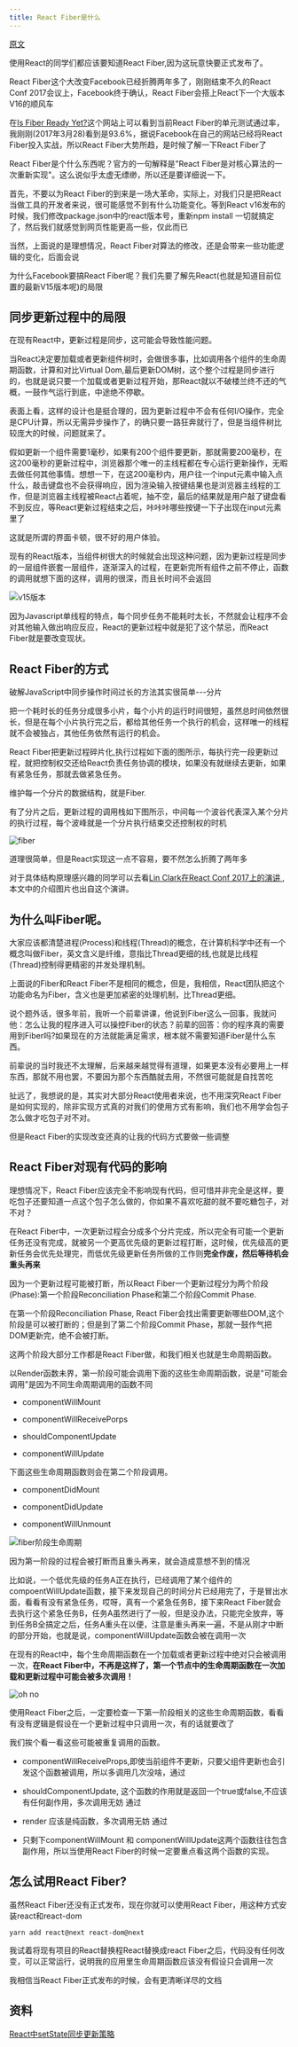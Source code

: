 ```yaml
---
title: React Fiber是什么
---
```

[原文](https://zhuanlan.zhihu.com/p/26027085)

使用React的同学们都应该要知道React Fiber,因为这玩意快要正式发布了。

React Fiber这个大改变Facebook已经折腾两年多了，刚刚结束不久的React Conf 2017会议上，Facebook终于确认，React Fiber会搭上React下一个大版本V16的顺风车

在[Is Fiber Ready Yet?](http://isfiberreadyyet.com/)这个网站上可以看到当前React Fiber的单元测试通过率，我刚刚(2017年3月28)看到是93.6%，据说Facebook在自己的网站已经将React Fiber投入实战，所以React Fiber大势所趋，是时候了解一下React Fiber了

React Fiber是个什么东西呢？官方的一句解释是"React Fiber是对核心算法的一次重新实现"。这么说似乎太虚无缥缈，所以还是要详细说一下。

首先，不要以为React Fiber的到来是一场大革命，实际上，对我们只是把React当做工具的开发者来说，很可能感觉不到有什么功能变化。等到React v16发布的时候，我们修改package.json中的react版本号，重新npm install 一切就搞定了，然后我们就感觉到网页性能更高一些，仅此而已

当然，上面说的是理想情况，React Fiber对算法的修改，还是会带来一些功能逻辑的变化，后面会说

为什么Facebook要搞React Fiber呢？我们先要了解先React(也就是知道目前位置的最新V15版本呢)的局限

## 同步更新过程中的局限

在现有React中，更新过程是同步，这可能会导致性能问题。

当React决定要加载或者更新组件树时，会做很多事，比如调用各个组件的生命周期函数，计算和对比Virtual Dom,最后更新DOM树，这个整个过程是同步进行的，也就是说只要一个加载或者更新过程开始，那React就以不破楼兰终不还的气概，一鼓作气运行到底，中途绝不停歇。

表面上看，这样的设计也是挺合理的，因为更新过程中不会有任何I/O操作，完全是CPU计算，所以无需异步操作了，的确只要一路狂奔就行了，但是当组件树比较庞大的时候，问题就来了。

假如更新一个组件需要1毫秒，如果有200个组件要更新，那就需要200毫秒，在这200毫秒的更新过程中，浏览器那个唯一的主线程都在专心运行更新操作，无暇去做任何其他事情。想想一下，在这200毫秒内，用户往一个input元素中输入点什么，敲击键盘也不会获得响应，因为渲染输入按键结果也是浏览器主线程的工作，但是浏览器主线程被React占着呢，抽不空，最后的结果就是用户敲了键盘看不到反应，等React更新过程结束之后，咔咔咔哪些按键一下子出现在input元素里了

这就是所谓的界面卡顿，很不好的用户体验。

现有的React版本，当组件树很大的时候就会出现这种问题，因为更新过程是同步的一层组件嵌套一层组件，逐渐深入的过程，在更新完所有组件之前不停止，函数的调用就想下面的这样，调用的很深，而且长时间不会返回

![v15版本](./images/v2-d8f4598c70df94d69825f11dfbf2ca2c_1440w.png)

因为Javascript单线程的特点，每个同步任务不能耗时太长，不然就会让程序不会对其他输入做出响应反应，React的更新过程中就是犯了这个禁忌，而React Fiber就是要改变现状。

## React Fiber的方式

破解JavaScript中同步操作时间过长的方法其实很简单---分片

把一个耗时长的任务分成很多小片，每个小片的运行时间很短，虽然总时间依然很长，但是在每个小片执行完之后，都给其他任务一个执行的机会，这样唯一的线程就不会被独占，其他任务依然有运行的机会。

React Fiber把更新过程碎片化,执行过程如下面的图所示，每执行完一段更新过程，就把控制权交还给React负责任务协调的模块，如果没有就继续去更新，如果有紧急任务，那就去做紧急任务。

维护每一个分片的数据结构，就是Fiber.

有了分片之后，更新过程的调用栈如下图所示，中间每一个波谷代表深入某个分片的执行过程，每个波峰就是一个分片执行结束交还控制权的时机

![fiber](./images/v2-78011f3365ab4e0b6184e1e9201136d0_1440w.png)

道理很简单，但是React实现这一点不容易，要不然怎么折腾了两年多

对于具体结构原理感兴趣的同学可以去看[Lin Clark在React Conf 2017上的演讲 ](https://www.youtube.com/watch?v=ZCuYPiUIONs),本文中的介绍图片也出自这个演讲。

## 为什么叫Fiber呢。

大家应该都清楚进程(Process)和线程(Thread)的概念，在计算机科学中还有一个概念叫做Fiber，英文含义是纤维，意指比Thread更细的线,也就是比线程(Thread)控制得更精密的并发处理机制。

上面说的Fiber和React Fiber不是相同的概念，但是，我相信，React团队把这个功能命名为Fiber，含义也是更加紧密的处理机制，比Thread更细。

说个题外话，很多年前，我听一个前辈讲课，他说到Fiber这么一回事，我就问他：怎么让我的程序进入可以操控Fiber的状态？前辈的回答：你的程序真的需要用到Fiber吗?如果现在的方法就能满足需求，根本就不需要知道Fiber是什么东西。

前辈说的当时我还不太理解，后来越来越觉得有道理，如果更本没有必要用上一样东西，那就不用也罢，不要因为那个东西酷就去用，不然很可能就是自找苦吃

扯远了，我想说的是，其实对大部分React使用者来说，也不用深究React Fiber是如何实现的，除非实现方式真的对我们的使用方式有影响，我们也不用学会包子怎么做才吃包子对不对。

但是React Fiber的实现改变还真的让我的代码方式要做一些调整

## React Fiber对现有代码的影响

理想情况下，React Fiber应该完全不影响现有代码，但可惜并非完全是这样，要吃包子还要知道一点这个包子怎么做的，你如果不喜欢吃甜的就不要吃糖包子，对不对？

在React Fiber中，一次更新过程会分成多个分片完成，所以完全有可能一个更新任务还没有完成，就被另一个更高优先级的更新过程打断，这时候，优先级高的更新任务会优先处理完，而低优先级更新任务所做的工作则**完全作废，然后等待机会重头再来**

因为一个更新过程可能被打断，所以React Fiber一个更新过程分为两个阶段(Phase):第一个阶段Reconciliation Phase和第二个阶段Commit Phase.

在第一个阶段Reconciliation Phase, React Fiber会找出需要更新哪些DOM,这个阶段是可以被打断的；但是到了第二个阶段Commit Phase，那就一鼓作气把DOM更新完，绝不会被打断。

这两个阶段大部分工作都是React Fiber做，和我们相关也就是生命周期函数。

以Render函数未界，第一阶段可能会调用下面的这些生命周期函数，说是"可能会调用"是因为不同生命周期调用的函数不同

- componentWillMount

- componentWillReceivePorps

- shouldComponentUpdate

- componentWillUpdate

下面这些生命周期函数则会在第二个阶段调用。

- componentDidMount

- componentDidUpdate

- componentWillUnmount

![fiber阶段生命周期](./images/v2-d2c7de3c408badd0abeef40367d3fb19_1440w.png)

因为第一阶段的过程会被打断而且重头再来，就会造成意想不到的情况

比如说，一个低优先级的任务A正在执行，已经调用了某个组件的compoentWillUpdate函数，接下来发现自己的时间分片已经用完了，于是冒出水面，看看有没有紧急任务，哎呀，真有一个紧急任务B，接下来React Fiber就会去执行这个紧急任务B，任务A虽然进行了一般，但是没办法，只能完全放弃，等到任务B全搞定之后，任务A重头在以便，注意是重头再来一遍，不是从刚才中断的部分开始，也就是说，componentWillUpdate函数会被在调用一次

在现有的React中，每个生命周期函数在一个加载或者更新过程中绝对只会被调用一次，**在React Fiber中，不再是这样了，第一个节点中的生命周期函数在一次加载和更新过程中可能会被多次调用！**

![oh no](./images/v2-13ebcc2cf0e132582552226aa2ec3e6d_1440w.png)

使用React Fiber之后，一定要检查一下第一阶段相关的这些生命周期函数，看看有没有逻辑是假设在一个更新过程中只调用一次，有的话就要改了

我们挨个看一看这些可能被重复调用的函数。

- componentWillReceiveProps,即使当前组件不更新，只要父组件更新也会引发这个函数被调用，所以多调用几次没啥，通过

- shouldComponentUpdate, 这个函数的作用就是返回一个true或false,不应该有任何副作用，多次调用无妨 通过

- render 应该是纯函数，多次调用无妨 通过

- 只剩下componentWillMount 和 componentWillUpdate这两个函数往往包含副作用，所以当使用React Fiber的时候一定要重点看这两个函数的实现。

## 怎么试用React Fiber?

虽然React Fiber还没有正式发布，现在你就可以使用React Fiber，用这种方式安装react和react-dom

```
yarn add react@next react-dom@next
```
我试着将现有项目的React替换程React替换成react Fiber之后，代码没有任何改变，可以正常运行，说明我的应用里生命周期函数应该没有假设只会调用一次

我相信当React Fiber正式发布的时候，会有更清晰详尽的文档

## 资料
[React中setState同步更新策略](https://zhuanlan.zhihu.com/p/24781259)